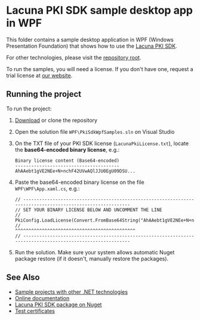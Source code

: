 Lacuna PKI SDK sample desktop app in WPF 
========================================

This folder contains a sample desktop application in WPF (Windows Presentation Foundation) that shows how to use the
[Lacuna PKI SDK](https://www.lacunasoftware.com/en/products/pki_sdk).

For other technologies, please visit the [repository root](https://github.com/LacunaSoftware/PkiSdkSamples).

To run the samples, you will need a license. If you don't have one, request a trial license at
[our website](http://www.lacunasoftware.com/en/home/contact).


Running the project
-------------------

To run the project:

1. [Download](https://github.com/LacunaSoftware/PkiSdkSamples/archive/master.zip) or clone the repository

2. Open the solution file `WPF\PkiSdkWpfSamples.sln` on Visual Studio

3. On the TXT file of your PKI SDK license (`LacunaPkiLicense.txt`), locate the **base64-encoded binary license**, e.g.:
	
	```
	Binary license content (Base64-encoded)
	---------------------------------------
	AhAAebt1gVE2NEe+N+nchF42UVwAQlJJU0EgU09DSU...
	```

4. Paste the base64-encoded binary license on the file `WPF\WPF\App.xaml.cs`, e.g.:

	```
	// -----------------------------------------------------------------------------------------------------------
	// SET YOUR BINARY LICENSE BELOW AND UNCOMMENT THE LINE
	//
	PkiConfig.LoadLicense(Convert.FromBase64String("AhAAebt1gVE2NEe+N+nchF42UVwAQlJJU0EgU09DSU..."));
	//                                              ^^^^^^^^^^^^^^^^^^^^^^^^^^^^^^^^^^^^^^^^^^^^^
	// -----------------------------------------------------------------------------------------------------------
	```

5. Run the solution. Make sure your system allows automatic Nuget package restore (if it doesn't, manually restore the packages).

See Also
--------

* [Sample projects with other .NET technologies](https://github.com/LacunaSoftware/PkiSdkSamples)
* [Online documentation](http://pki.lacunasoftware.com/Help)
* [Lacuna PKI SDK package on Nuget](https://www.nuget.org/packages/Lacuna.Pki)
* [Test certificates](../TestCertificates.md)
